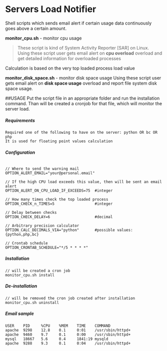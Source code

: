 # Servers Load Notifier
Shell scripts which sends email alert if certain usage data continuously goes above a certain amount.

**monitor_cpu.sh** - monitor cpu usage
>These script is kind of System Activity Reporter [SAR] on Linux.<br>
Using these script user gets email alert on **cpu overload** overload and get detailed information for overloaded processes

Calculation is based on the very top loaded process load value

**monitor_disk_space.sh** - monitor disk space usage
Using these script user gets email alert on **disk space usage** overload and report file system disk space usage.

##USAGE
Put the script file in an appropriate folder and run the installation command. Than will be created a cronjob for that file, which will monitor the server load.

##### Requirements
```shell
Required one of the following to have on the server: python OR bc OR php
It is used for floating point values calculation
```

##### Configuration
```shell

// Where to send the warning mail
OPTION_ALERT_EMAIL="your@personal.email"

// If the high CPU load exceeds this value, then will be sent an email alert
OPTION_ALERT_ON_CPU_LOAD_IF_EXCEEDS=75  #integer

// How many times check the top loaded process
OPTION_CHECK_n_TIMES=5                  #integer

// Delay between checks
OPTION_CHECK_DELAY=6                    #decimal

// Arbitrary precision calculator
OPTION_CALC_DECIMALS_VIA="python"       #possible values: {python,php,bc}

// Crontab schedule
OPTION_CRONTAB_SCHEDULE="*/5 * * * *"
```

##### Installation
```shell
// will be created a cron job
monitor_cpu.sh install
```

##### De-installation
```shell
// will be removed the cron job created after installation
monitor_cpu.sh uninstall
```

##### Email sample
```shell
USER    PID     %CPU    %MEM    TIME    COMMAND
apache  9298    12.8    0.1     0:01    /usr/sbin/httpd+
apache  9460    9.7     0.1     0:00    /usr/sbin/httpd+
mysql   18667   5.6     0.4     1841:19 mysqld
apache  9288    9.3     0.1     0:04    /usr/sbin/httpd+
```
